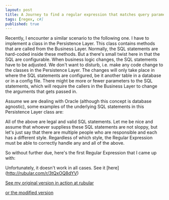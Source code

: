 ```yaml
---
layout: post
title: A Journey to find a regular expression that matches query parameters in SQL statements
tags: [regex, c#]
published: true
---
```


Recently, I encounter a similar scenario to the following one.  I have to implement a class in the Persistence Layer.  This class contains methods that are called from the Business Layer.  Normally, the SQL statements are hard-coded inside these methods.  But a there's small twist here in that the SQL are configurable.  When business logic changes, the SQL statements have to be adjusted.  We don't want to disturb, i.e. make any code change to the classes in the Persistence Layer.  The changes will only take place in where the SQL statements are configured, be it another table in a database or in a config file.  There might be more or fewer parameters to the SQL statements, which will require the callers in the Business Layer to change the arguments that gets passed in.  

Assume we are dealing with Oracle (although this concept is database agnostic), some examples of the underlying SQL statements in this Persistence Layer class are:

<script src="https://gist.github.com/pragmaticlogic/5279484.js"> </script>

All of the above are legal and valid SQL statements.  Let me be nice and assume that whoever suppliess these SQL statements are not sloppy, but let's just say that there are multiple people who are responsible and each has a different style.  Regardless of which style, the Regular Expression must be able to correctly handle any and all of the above.

So without further due, here's the first Regular Expression that I came up with:

<script src="https://gist.github.com/pragmaticlogic/5283444.js"> </script>

Unfortunately, it doesn't work in all cases.  See it [here] (http://rubular.com/r/3tQxOQ8dYV)
    
[See my original version in action at rubular](http://rubular.com/r/RQx3ERmUGN)

[or the modified version](http://rubular.com/r/ybgtoc8UdW)